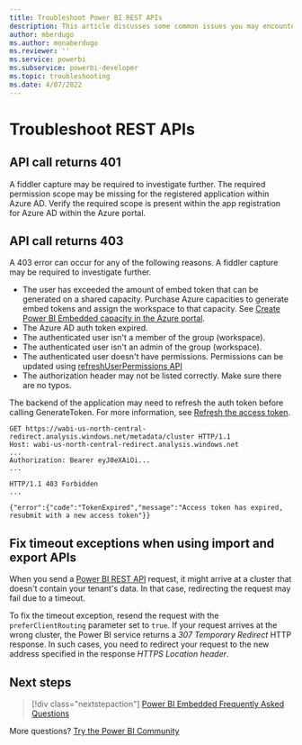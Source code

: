 ```yaml
---
title: Troubleshoot Power BI REST APIs
description: This article discusses some common issues you may encounter when using Power BI REST APIs.
author: mberdugo
ms.author: monaberdugo
ms.reviewer: ''
ms.service: powerbi
ms.subservice: powerbi-developer
ms.topic: troubleshooting
ms.date: 4/07/2022
---
```


# Troubleshoot REST APIs

## API call returns 401

A fiddler capture may be required to investigate further. The required permission scope may be missing for the registered application within Azure AD. Verify the required scope is present within the app registration for Azure AD within the Azure portal.

## API call returns 403

A 403 error can occur for any of the following reasons. A fiddler capture may be required to investigate further.

* The user has exceeded the amount of embed token that can be generated on a shared capacity. Purchase Azure capacities to generate embed tokens and assign the workspace to that capacity. See [Create Power BI Embedded capacity in the Azure portal](/azure/power-bi-embedded/create-capacity).
* The Azure AD auth token expired.
* The authenticated user isn't a member of the group (workspace).
* The authenticated user isn't an admin of the group (workspace).
* The authenticated user doesn't have permissions. Permissions can be updated using [refreshUserPermissions API](/rest/api/power-bi/users/refreshuserpermissions)
* The authorization header may not be listed correctly. Make sure there are no typos.

The backend of the application may need to refresh the auth token before calling GenerateToken. For more information, see [Refresh the access token](/javascript/api/overview/powerbi/refresh-token).

```console
GET https://wabi-us-north-central-redirect.analysis.windows.net/metadata/cluster HTTP/1.1
Host: wabi-us-north-central-redirect.analysis.windows.net
...
Authorization: Bearer eyJ0eXAiOi...
...

HTTP/1.1 403 Forbidden
...

{"error":{"code":"TokenExpired","message":"Access token has expired, resubmit with a new access token"}}
```

## Fix timeout exceptions when using import and export APIs

When you send a [Power BI REST API](/rest/api/power-bi/) request, it might arrive at a cluster that doesn't contain your tenant's data. In that case, redirecting the request may fail due to a timeout.

To fix the timeout exception, resend the request with the `preferClientRouting` parameter set to `true`. If your request arrives at the wrong cluster, the Power BI service returns a *307 Temporary Redirect* HTTP response. In such cases, you need to redirect your request to the new address specified in the response *HTTPS Location header*.

## Next steps

> [!div class="nextstepaction"]
>[Power BI Embedded Frequently Asked Questions](embedded-faq.yml)

More questions? [Try the Power BI Community](https://community.powerbi.com/)
